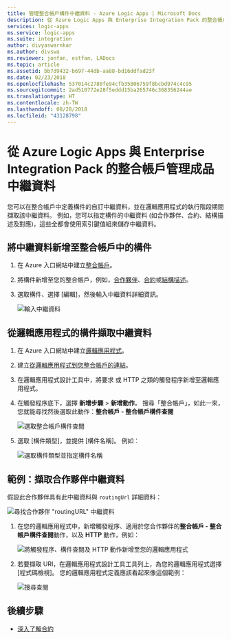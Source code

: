 ```yaml
---
title: 管理整合帳戶構件中繼資料 - Azure Logic Apps | Microsoft Docs
description: 從 Azure Logic Apps 與 Enterprise Integration Pack 的整合帳戶新增或擷取成品中繼資料
services: logic-apps
ms.service: logic-apps
ms.suite: integration
author: divyaswarnkar
ms.author: divswa
ms.reviewer: jonfan, estfan, LADocs
ms.topic: article
ms.assetid: bb7d9432-b697-44db-aa88-bd16ddfad23f
ms.date: 02/23/2018
ms.openlocfilehash: 537014c2780fe94cfb35806759f8bcbd974c4c95
ms.sourcegitcommit: 2ad510772e28f5eddd15ba265746c368356244ae
ms.translationtype: HT
ms.contentlocale: zh-TW
ms.lasthandoff: 08/28/2018
ms.locfileid: "43128798"
---
```

# <a name="manage-artifact-metadata-from-integration-accounts-in-azure-logic-apps-with-enterprise-integration-pack"></a>從 Azure Logic Apps 與 Enterprise Integration Pack 的整合帳戶管理成品中繼資料

您可以在整合帳戶中定義構件的自訂中繼資料，並在邏輯應用程式的執行階段期間擷取該中繼資料。 例如，您可以指定構件的中繼資料 (如合作夥伴、合約、結構描述及對應)，這些全都會使用索引鍵值組來儲存中繼資料。 

## <a name="add-metadata-to-artifacts-in-integration-accounts"></a>將中繼資料新增至整合帳戶中的構件

1. 在 Azure 入口網站中建立[整合帳戶](logic-apps-enterprise-integration-create-integration-account.md)。

2. 將構件新增至您的整合帳戶，例如，[合作夥伴](logic-apps-enterprise-integration-partners.md)、[合約](logic-apps-enterprise-integration-agreements.md)或[結構描述](logic-apps-enterprise-integration-schemas.md)。

3. 選取構件、選擇 [編輯]，然後輸入中繼資料詳細資訊。

   ![輸入中繼資料](media/logic-apps-enterprise-integration-metadata/image1.png)

## <a name="retrieve-metadata-from-artifacts-for-logic-apps"></a>從邏輯應用程式的構件擷取中繼資料

1. 在 Azure 入口網站中建立[邏輯應用程式](quickstart-create-first-logic-app-workflow.md)。

2. 建立[從邏輯應用程式到您整合帳戶的連結](logic-apps-enterprise-integration-create-integration-account.md#link-account)。 

3. 在邏輯應用程式設計工具中，將要求 或 HTTP 之類的觸發程序新增至邏輯應用程式。

4. 在觸發程序底下，選擇 **新增步驟** > **新增動作**。 搜尋「整合帳戶」，如此一來，您就能尋找然後選取此動作：**整合帳戶 - 整合帳戶構件查閱**

   ![選取整合帳戶構件查閱](media/logic-apps-enterprise-integration-metadata/image2.png)

5. 選取 [構件類型]，並提供 [構件名稱]。 例如︰

   ![選取構件類型並指定構件名稱](media/logic-apps-enterprise-integration-metadata/image3.png)

## <a name="example-retrieve-partner-metadata"></a>範例：擷取合作夥伴中繼資料

假設此合作夥伴具有此中繼資料與 `routingUrl` 詳細資料：

![尋找合作夥伴 "routingURL" 中繼資料](media/logic-apps-enterprise-integration-metadata/image6.png)

1. 在您的邏輯應用程式中，新增觸發程序、適用於您合作夥伴的**整合帳戶 - 整合帳戶構件查閱**動作，以及 **HTTP** 動作，例如：

   ![將觸發程序、構件查閱及 HTTP 動作新增至您的邏輯應用程式](media/logic-apps-enterprise-integration-metadata/image4.png)

2. 若要擷取 URI，在邏輯應用程式設計工具工具列上，為您的邏輯應用程式選擇 [程式碼檢視]。 您的邏輯應用程式定義應該看起來像這個範例：

   ![搜尋查閱](media/logic-apps-enterprise-integration-metadata/image5.png)

## <a name="next-steps"></a>後續步驟

* [深入了解合約](logic-apps-enterprise-integration-agreements.md)
